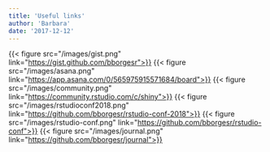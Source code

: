 ```yaml
---
title: 'Useful links'
author: 'Barbara'
date: '2017-12-12'
---
```


{{< figure src="/images/gist.png" link="https://gist.github.com/bborgesr">}}
{{< figure src="/images/asana.png" link="https://app.asana.com/0/565975915571684/board">}}
{{< figure src="/images/community.png" link="https://community.rstudio.com/c/shiny">}}
{{< figure src="/images/rstudioconf2018.png" link="https://github.com/bborgesr/rstudio-conf-2018">}}
{{< figure src="/images/rstudio-conf.png" link="https://github.com/bborgesr/rstudio-conf">}}
{{< figure src="/images/journal.png" link="https://github.com/bborgesr/journal">}}
